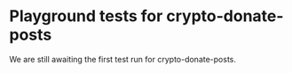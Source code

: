 # Playground tests for crypto-donate-posts
We are still awaiting the first test run for crypto-donate-posts.
